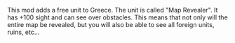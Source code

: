 This mod adds a free unit to Greece. The unit is called "Map Revealer". It has +100 sight and can see over obstacles. This means that not only will the entire map be revealed, but you will also be able to see all foreign units, ruins, etc...
